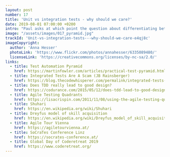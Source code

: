 ```yaml
---
layout: post
number: 17
title: 'Unit vs integration tests - why should we care?'
date: 2019-08-01 07:00:00 +0200
intro: "Paul asks at which point the question about differentiating between automated tests is irrelevant. As part of answering this, we discuss test automation pyramids and testing quadrants."
image: "/assets/images/017_pyramid.jpg"
trackId: 'Unit-vs-integration-tests---why-should-we-care-e4qj8c'
imageCopyright:
  author: 'Anna Hesser'
  photoLink: 'https://www.flickr.com/photos/annahesser/6335089480/'
  licenseLink: 'https://creativecommons.org/licenses/by-nc-sa/2.0/'
links:
  - title: Test Automation Pyramid
    href: https://martinfowler.com/articles/practical-test-pyramid.html
  - title: Integrated Tests Are A Scam (JB Rainsberger)
    href: https://blog.thecodewhisperer.com/permalink/integrated-tests-are-a-scam
  - title: Does TDD really lead to good design?
    href: https://codurance.com/2015/05/12/does-tdd-lead-to-good-design/
  - title: Agile Testing Quadrants
    href: https://lisacrispin.com/2011/11/08/using-the-agile-testing-quadrants/
  - title: Shuhari
    href: https://en.wikipedia.org/wiki/Shuhari
  - title: Dreyfus model of skill acquisition
    href: https://en.wikipedia.org/wiki/Dreyfus_model_of_skill_acquisition
  - title: Agile Tour Vienna
    href: https://agiletourvienna.at/
  - title: SoCraTes Conference Linz
    href: https://socrates-conference.at/
  - title: Global Day of Coderetreat 2019
    href: https://www.coderetreat.org/
---
```

